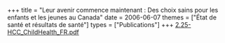+++
title = "Leur avenir commence maintenant : Des choix sains pour les enfants et les jeunes au Canada"
date = 2006-06-07
themes = ["État de santé et résultats de santé"]
types = ["Publications"]
+++
[2.25-HCC\_ChildHealth\_FR.pdf](/files/2.25-HCC_ChildHealth_FR.pdf)
